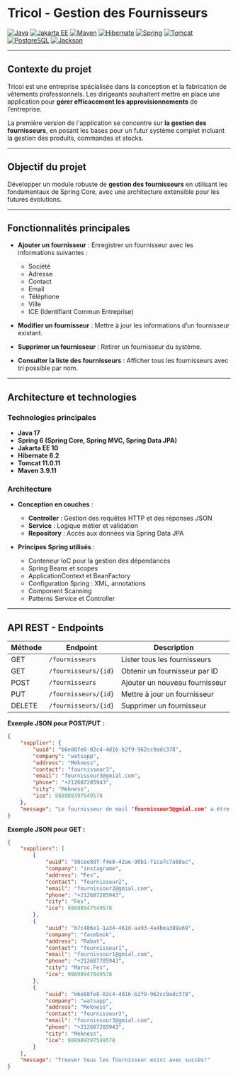 # Tricol - Gestion des Fournisseurs

[![Java](https://img.shields.io/badge/Java-17-orange.svg)](https://www.oracle.com/java/)
[![Jakarta EE](https://img.shields.io/badge/Jakarta%20EE-10-blue.svg)](https://jakarta.ee/)
[![Maven](https://img.shields.io/badge/Maven-3.9.11-red.svg)](https://maven.apache.org/)
[![Hibernate](https://img.shields.io/badge/Hibernate-6.4-green.svg)](https://hibernate.org/)
[![Spring](https://img.shields.io/badge/Spring-6.1.4-brightgreen.svg)](https://spring.io/projects/spring-framework)
[![Tomcat](https://img.shields.io/badge/Tomcat-11.0.11-yellow.svg)](https://tomcat.apache.org/)
[![PostgreSQL](https://img.shields.io/badge/PostgreSQL-15-blue.svg)](https://www.postgresql.org/)
[![Jackson](https://img.shields.io/badge/Jackson-2.17-blue.svg)](https://github.com/FasterXML/jackson)

---

## Contexte du projet

Tricol est une entreprise spécialisée dans la conception et la fabrication de vêtements professionnels. Les dirigeants souhaitent mettre en place une application pour **gérer efficacement les approvisionnements** de l’entreprise.

La première version de l'application se concentre sur **la gestion des fournisseurs**, en posant les bases pour un futur système complet incluant la gestion des produits, commandes et stocks.

---

## Objectif du projet

Développer un module robuste de **gestion des fournisseurs** en utilisant les fondamentaux de Spring Core, avec une architecture extensible pour les futures évolutions.

---

## Fonctionnalités principales

- **Ajouter un fournisseur** : Enregistrer un fournisseur avec les informations suivantes :
    - Société
    - Adresse
    - Contact
    - Email
    - Téléphone
    - Ville
    - ICE (Identifiant Commun Entreprise)

- **Modifier un fournisseur** : Mettre à jour les informations d’un fournisseur existant.
- **Supprimer un fournisseur** : Retirer un fournisseur du système.
- **Consulter la liste des fournisseurs** : Afficher tous les fournisseurs avec tri possible par nom.

---

## Architecture et technologies

### Technologies principales
- **Java 17**
- **Spring 6 (Spring Core, Spring MVC, Spring Data JPA)**
- **Jakarta EE 10**
- **Hibernate 6.2**
- **Tomcat 11.0.11**
- **Maven 3.9.11**

### Architecture
- **Conception en couches** :
    - **Controller** : Gestion des requêtes HTTP et des réponses JSON
    - **Service** : Logique métier et validation
    - **Repository** : Accès aux données via Spring Data JPA

- **Principes Spring utilisés** :
    - Conteneur IoC pour la gestion des dépendances
    - Spring Beans et scopes
    - ApplicationContext et BeanFactory
    - Configuration Spring : XML, annotations
    - Component Scanning
    - Patterns Service et Controller

---

## API REST - Endpoints

| Méthode | Endpoint                  | Description                       |
|---------|---------------------------|-----------------------------------|
| GET     | `/fournisseurs`           | Lister tous les fournisseurs      |
| GET     | `/fournisseurs/{id}`      | Obtenir un fournisseur par ID     |
| POST    | `/fournisseurs`           | Ajouter un nouveau fournisseur    |
| PUT     | `/fournisseurs/{id}`      | Mettre à jour un fournisseur      |
| DELETE  | `/fournisseurs/{id}`      | Supprimer un fournisseur          |

**Exemple JSON pour POST/PUT :**
```json
{
    "supplier": {
        "uuid": "b6e88fe8-02c4-4d16-b2f9-962cc9adc378",
        "company": "watsapp",
        "address": "Mekness",
        "contact": "fournissour3",
        "email": "fournissour3@gmial.com",
        "phone": "+212687285943",
        "city": "Mekness",
        "ice": 988989397549578
    },
    "message": "Le fournisseur de mail "fournissour3@gmial.com" a étre ajouté avec succès !"
}

```
**Exemple JSON pour GET :**
```json
{
    "suppliers": [
        {
            "uuid": "98cee8df-f4e8-42ae-90b1-f1ca7c7a68ac",
            "company": "instagrame",
            "address": "Fes",
            "contact": "fournissour2",
            "email": "fournissour2@gmial.com",
            "phone": "+212687285943",
            "city": "Fes",
            "ice": 98898947549578
        },
        {
            "uuid": "b7c486e1-1a34-461d-aa93-4a4bea389a69",
            "company": "facebook",
            "address": "Rabat",
            "contact": "fournissour1",
            "email": "fournissour1@gmial.com",
            "phone": "+212687785943",
            "city": "Maroc.Fes",
            "ice": 98898947849578
        },
        {
            "uuid": "b6e88fe8-02c4-4d16-b2f9-962cc9adc378",
            "company": "watsapp",
            "address": "Mekness",
            "contact": "fournissour3",
            "email": "fournissour3@gmial.com",
            "phone": "+212687285943",
            "city": "Mekness",
            "ice": 988989397549578
        }
    ],
    "message": "Trouver tous les fournisseur exist avec succès!"
}
```
